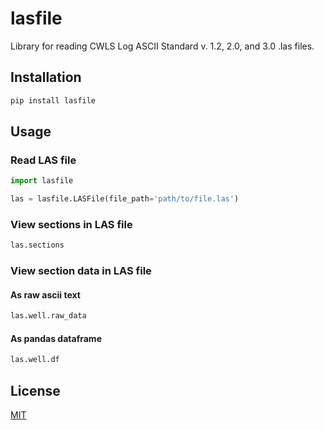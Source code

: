 # lasfile
 Library for reading CWLS Log ASCII Standard v. 1.2, 2.0, and 3.0 .las files.

## Installation
```bash
pip install lasfile
```

## Usage
### Read LAS file
```python
import lasfile

las = lasfile.LASFile(file_path='path/to/file.las')
```
### View sections in LAS file
```python
las.sections
```
### View section data in LAS file
#### As raw ascii text
```python
las.well.raw_data
```
#### As pandas dataframe
```python
las.well.df
```

## License
[MIT](https://choosealicense.com/licenses/mit/)
```